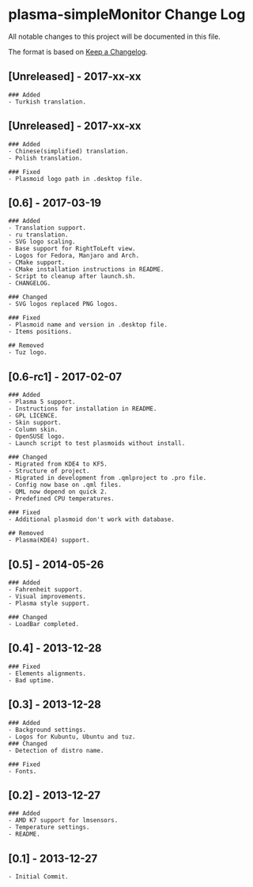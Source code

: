 # plasma-simpleMonitor Change Log
All notable changes to this project will be documented in this file.

The format is based on [Keep a Changelog](http://keepachangelog.com/).

## [Unreleased] - 2017-xx-xx
    ### Added
    - Turkish translation.

## [Unreleased] - 2017-xx-xx
    ### Added
    - Chinese(simplified) translation.
    - Polish translation.

    ### Fixed
    - Plasmoid logo path in .desktop file.

## [0.6] - 2017-03-19
    ### Added
    - Translation support.
    - ru translation.
    - SVG logo scaling.
    - Base support for RightToLeft view.
    - Logos for Fedora, Manjaro and Arch.
    - CMake support.
    - CMake installation instructions in README.
    - Script to cleanup after launch.sh.
    - CHANGELOG.

    ### Changed
    - SVG logos replaced PNG logos.

    ### Fixed
    - Plasmoid name and version in .desktop file.
    - Items positions.

    ## Removed
    - Tuz logo.

## [0.6-rc1] - 2017-02-07
    ### Added
    - Plasma 5 support.
    - Instructions for installation in README.
    - GPL LICENCE.
    - Skin support.
    - Column skin.
    - OpenSUSE logo.
    - Launch script to test plasmoids without install.

    ### Changed
    - Migrated from KDE4 to KF5.
    - Structure of project.
    - Migrated in development from .qmlproject to .pro file.
    - Config now base on .qml files.
    - QML now depend on quick 2.
    - Predefined CPU temperatures.

    ### Fixed
    - Additional plasmoid don't work with database.

    ## Removed
    - Plasma(KDE4) support.

## [0.5] - 2014-05-26
    ### Added
    - Fahrenheit support.
    - Visual improvements.
    - Plasma style support.

    ### Changed
    - LoadBar completed.

## [0.4] - 2013-12-28
    ### Fixed
    - Elements alignments.
    - Bad uptime.

## [0.3] - 2013-12-28
    ### Added
    - Background settings.
    - Logos for Kubuntu, Ubuntu and tuz.
    ### Changed
    - Detection of distro name.

    ### Fixed
    - Fonts.

## [0.2] - 2013-12-27
    ### Added
    - AMD K7 support for lmsensors.
    - Temperature settings.
    - README.

## [0.1] - 2013-12-27
    - Initial Commit.
